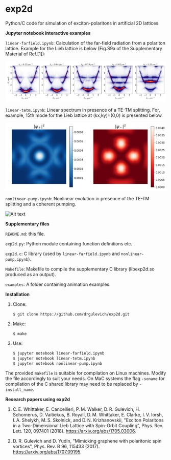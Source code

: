 # exp2d
Python/C code for simulation of exciton-polaritons in artificial 2D lattices. 

**Jupyter notebook interactive examples**

``linear-farfield.ipynb``: Calculation of the far-field radiation from a polariton lattice. Example for the Lieb lattice 
is below (Fig.S9a of the Supplementary Material of Ref.[1]):

![Alt text](/examples/lieb-far-field.png?raw=true "Lieb lattice in the far field (Fig.S9a of the Supplementary Material of Ref.[1])")

``linear-tetm.ipynb``: Linear spectrum in presence of a TE-TM splitting. For, example, 15th mode for the Lieb lattice at (kx,ky)=(0,0) is presented below.

![Alt text](/examples/lieb-tetm-nv15.png?raw=true "Probability density of a Bloch state in a Lieb lattice in presence of the TE-TM splitting")

``nonlinear-pump.ipynb``: Nonlinear evolution in presence of the TE-TM splitting and a coherent pumping.

![Alt text](/examples/square.gif?raw=true "Square lattice under coherent pumping")

**Supplementary files**

``README.md``: this file.

``exp2d.py``: Python module containing function definitions etc.

``exp2d.c``: C library (used by ``linear-farfield.ipynb`` and ``nonlinear-pump.ipynb``).

``Makefile``: Makefile to compile the supplementary C library (libexp2d.so produced as an output).

``examples``: A folder containing animation examples.

**Installation**

1. Clone:
    ```
    $ git clone https://github.com/drgulevich/exp2d.git
    ```
2. Make:
    ```
    $ make
    ```
3. Use:
    ```
    $ jupyter notebook linear-farfield.ipynb
    $ jupyter notebook linear-tetm.ipynb
    $ jupyter notebook nonlinear-pump.ipynb
    ```
The provided ``makefile`` is suitable for compilation on Linux machines. Modify the file accordingly to suit your needs. On MaC systems the flag
``-soname`` for compilation of the C shared library may need to be replaced by ``-install_name``.

**Research papers using exp2d**

1. C. E. Whittaker, E. Cancellieri, P. M. Walker, D. R. Gulevich, H. Schomerus, D. Vaitiekus, B. Royall, D. M. Whittaker, E. Clarke, I. V. Iorsh, I. A. Shelykh, M. S. Skolnick, and D. N. Krizhanovskii, "Exciton Polaritons in a Two-Dimensional Lieb Lattice with Spin-Orbit Coupling", Phys. Rev. Lett. 120, 097401 (2018). https://arxiv.org/abs/1705.03006.

2. D. R. Gulevich and D. Yudin, "Mimicking graphene with polaritonic spin vortices", Phys. Rev. B 96, 115433 (2017). https://arxiv.org/abs/1707.09195.
